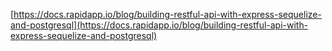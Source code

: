 [https://docs.rapidapp.io/blog/building-restful-api-with-express-sequelize-and-postgresql](https://docs.rapidapp.io/blog/building-restful-api-with-express-sequelize-and-postgresql)
